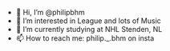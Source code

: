 - 👋 Hi, I’m @philipbhm
- 👀 I’m interested in League and lots of Music 
- 🌱 I’m currently studying at NHL Stenden, NL
- 📫 How to reach me: philip._.bhm on insta

<!---
philipbhm/philipbhm is a ✨ special ✨ repository because its `README.md` (this file) appears on your GitHub profile.
You can click the Preview link to take a look at your changes.
--->
